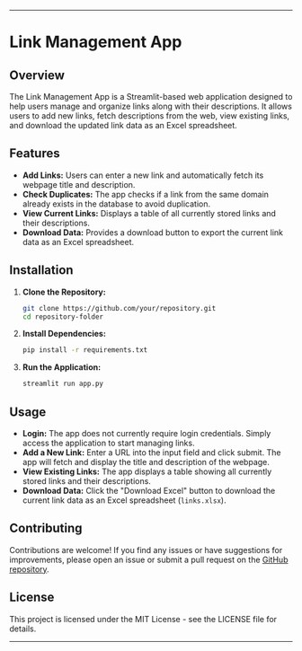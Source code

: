 
---

# Link Management App

## Overview

The Link Management App is a Streamlit-based web application designed to help users manage and organize links along with their descriptions. It allows users to add new links, fetch descriptions from the web, view existing links, and download the updated link data as an Excel spreadsheet.

## Features

- **Add Links:** Users can enter a new link and automatically fetch its webpage title and description.
- **Check Duplicates:** The app checks if a link from the same domain already exists in the database to avoid duplication.
- **View Current Links:** Displays a table of all currently stored links and their descriptions.
- **Download Data:** Provides a download button to export the current link data as an Excel spreadsheet.

## Installation

1. **Clone the Repository:**
   ```bash
   git clone https://github.com/your/repository.git
   cd repository-folder
   ```

2. **Install Dependencies:**
   ```bash
   pip install -r requirements.txt
   ```

3. **Run the Application:**
   ```bash
   streamlit run app.py
   ```


## Usage

- **Login:** The app does not currently require login credentials. Simply access the application to start managing links.
- **Add a New Link:** Enter a URL into the input field and click submit. The app will fetch and display the title and description of the webpage.
- **View Existing Links:** The app displays a table showing all currently stored links and their descriptions.
- **Download Data:** Click the "Download Excel" button to download the current link data as an Excel spreadsheet (`links.xlsx`).

## Contributing

Contributions are welcome! If you find any issues or have suggestions for improvements, please open an issue or submit a pull request on the [GitHub repository](https://github.com/your/repository).

## License

This project is licensed under the MIT License - see the LICENSE file for details.

---

